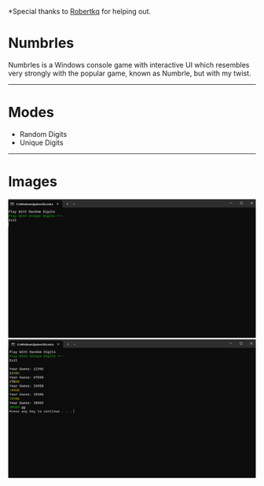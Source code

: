 *Special thanks to [Robertkq](https://github.com/Robertkq) for helping out.

# Numbrles
Numbrles is a Windows console game with interactive UI which resembles very strongly with the popular game, known as Numbrle, but with my twist.

---
# Modes
* Random Digits
* Unique Digits

---
# Images
![menu](https://github.com/H0riaa/Numbrle/blob/master/img/menu.png)
![game](https://github.com/H0riaa/Numbrle/blob/master/img/game.png)